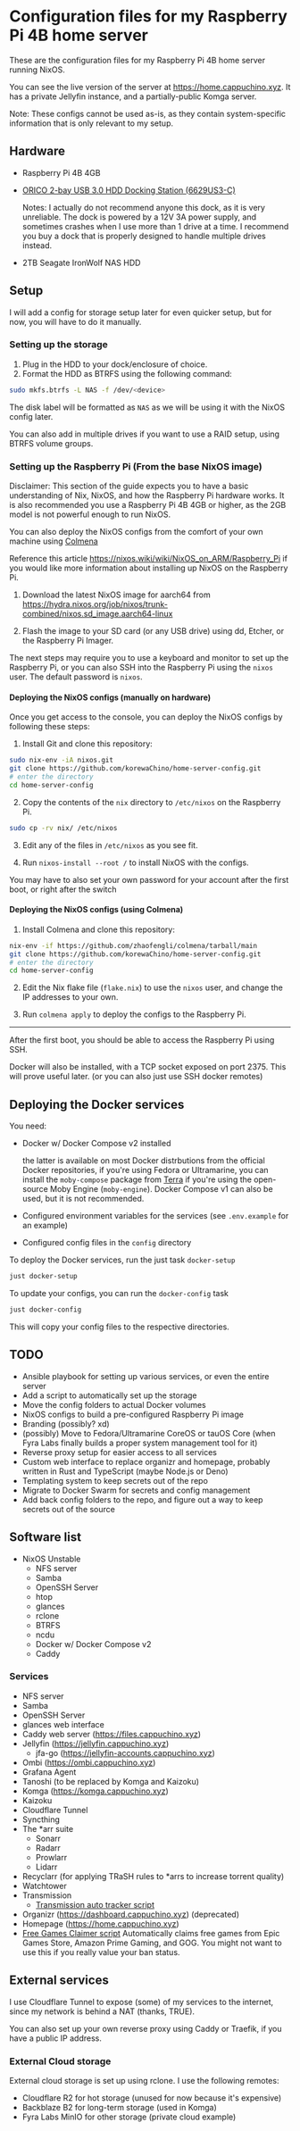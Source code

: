 # Configuration files for my Raspberry Pi 4B home server

These are the configuration files for my Raspberry Pi 4B home server running NixOS.

You can see the live version of the server at <https://home.cappuchino.xyz>. It has a private Jellyfin instance, and a partially-public Komga server.

Note: These configs cannot be used as-is, as they contain system-specific information that is only relevant to my setup.

## Hardware

- Raspberry Pi 4B 4GB
- [ORICO 2-bay USB 3.0 HDD Docking Station (6629US3-C)](https://www.orico.cc/us/product/detail/3551.html)
  
  Notes: I actually do not recommend anyone this dock, as it is very unreliable.
  The dock is powered by a 12V 3A power supply, and sometimes crashes when I use more than 1 drive at a time. I recommend you buy a dock that is properly designed to handle multiple drives instead.
- 2TB Seagate IronWolf NAS HDD

## Setup

I will add a config for storage setup later for even quicker setup, but for now, you will have to do it manually.

### Setting up the storage

1. Plug in the HDD to your dock/enclosure of choice.
2. Format the HDD as BTRFS using the following command:
  
  ```bash
  sudo mkfs.btrfs -L NAS -f /dev/<device>
  ```
The disk label will be formatted as `NAS` as we will be using it with the NixOS config later.

You can also add in multiple drives if you want to use a RAID setup, using BTRFS volume groups.

### Setting up the Raspberry Pi (From the base NixOS image)

Disclaimer: This section of the guide expects you to have a basic understanding of Nix, NixOS, and how the Raspberry Pi hardware works. It is also recommended you use a Raspberry Pi 4B 4GB or higher, as the 2GB model is not powerful enough to run NixOS.

You can also deploy the NixOS configs from the comfort of your own machine using [Colmena](https://colmena.cli.rs/unstable/)

Reference this article <https://nixos.wiki/wiki/NixOS_on_ARM/Raspberry_Pi> if you would like more information about installing up NixOS on the Raspberry Pi.

1. Download the latest NixOS image for aarch64 from <https://hydra.nixos.org/job/nixos/trunk-combined/nixos.sd_image.aarch64-linux>

2. Flash the image to your SD card (or any USB drive) using dd, Etcher, or the Raspberry Pi Imager.

The next steps may require you to use a keyboard and monitor to set up the Raspberry Pi, or you can also SSH into the Raspberry Pi using the `nixos` user. The default password is `nixos`.

#### Deploying the NixOS configs (manually on hardware)

Once you get access to the console, you can deploy the NixOS configs by following these steps:

1. Install Git and clone this repository:
  
  ```bash
  sudo nix-env -iA nixos.git
  git clone https://github.com/korewaChino/home-server-config.git
  # enter the directory
  cd home-server-config
  ```

2. Copy the contents of the `nix` directory to `/etc/nixos` on the Raspberry Pi.

```bash
sudo cp -rv nix/ /etc/nixos
```

3. Edit any of the files in `/etc/nixos` as you see fit.

4. Run `nixos-install --root /` to install NixOS with the configs.

You may have to also set your own password for your account after the first boot, or right after the switch

#### Deploying the NixOS configs (using Colmena)

1. Install Colmena and clone this repository:
  
  ```bash
  nix-env -if https://github.com/zhaofengli/colmena/tarball/main
  git clone https://github.com/korewaChino/home-server-config.git
  # enter the directory
  cd home-server-config
  ```

2. Edit the Nix flake file (`flake.nix`) to use the `nixos` user, and change the IP addresses to your own.

3. Run `colmena apply` to deploy the configs to the Raspberry Pi.

---
After the first boot, you should be able to access the Raspberry Pi using SSH.

Docker will also be installed, with a TCP socket exposed on port 2375. This will prove useful later. (or you can also just use SSH docker remotes)

## Deploying the Docker services

You need:

- Docker w/ Docker Compose v2 installed

    the latter is available on most Docker distrbutions from the official Docker repositories, if you're using Fedora or Ultramarine, you can install the `moby-compose` package from [Terra](https://terra.fyralabs.com) if you're using the open-source Moby Engine (`moby-engine`). Docker Compose v1 can also be used, but it is not recommended.

- Configured environment variables for the services (see `.env.example` for an example)

- Configured config files in the `config` directory

To deploy the Docker services, run the just task `docker-setup`

```bash
just docker-setup
```

To update your configs, you can run the `docker-config` task

```bash
just docker-config
```

This will copy your config files to the respective directories.

## TODO

- Ansible playbook for setting up various services, or even the entire server
- Add a script to automatically set up the storage
- Move the config folders to actual Docker volumes
- NixOS configs to build a pre-configured Raspberry Pi image
- Branding (possibly? xd)
- (possibly) Move to Fedora/Ultramarine CoreOS or tauOS Core (when Fyra Labs finally builds a proper system management tool for it)
- Reverse proxy setup for easier access to all services
- Custom web interface to replace organizr and homepage, probably written in Rust and TypeScript (maybe Node.js or Deno)
- Templating system to keep secrets out of the repo
- Migrate to Docker Swarm for secrets and config management
- Add back config folders to the repo, and figure out a way to keep secrets out of the source


## Software list

- NixOS Unstable
  - NFS server
  - Samba
  - OpenSSH Server
  - htop
  - glances
  - rclone
  - BTRFS
  - ncdu
  - Docker w/ Docker Compose v2
  - Caddy

### Services

- NFS server
- Samba
- OpenSSH Server
- glances web interface
- Caddy web server (<https://files.cappuchino.xyz>)
- Jellyfin (<https://jellyfin.cappuchino.xyz>)
  - jfa-go (<https://jellyfin-accounts.cappuchino.xyz>)
- Ombi (<https://ombi.cappuchino.xyz>)
- Grafana Agent
- Tanoshi (to be replaced by Komga and Kaizoku)
- Komga (<https://komga.cappuchino.xyz>)
- Kaizoku
- Cloudflare Tunnel
- Syncthing
- The *arr suite
  - Sonarr
  - Radarr
  - Prowlarr
  - Lidarr
- Recyclarr (for applying TRaSH rules to *arrs to increase torrent quality)
- Watchtower
- Transmission
  - [Transmission auto tracker script](https://github.com/AndrewMarchukov/tracker-add)
- Organizr (<https://dashboard.cappuchino.xyz>) (deprecated)
- Homepage (<https://home.cappuchino.xyz>)
- [Free Games Claimer script](https://github.com/vogler/free-games-claimer) Automatically claims free games from Epic Games Store, Amazon Prime Gaming, and GOG. You might not want to use this if you really value your ban status.

## External services

I use Cloudflare Tunnel to expose (some) of my services to the internet, since my network is behind a NAT (thanks, TRUE).

You can also set up your own reverse proxy using Caddy or Traefik, if you have a public IP address.

### External Cloud storage

External cloud storage is set up using rclone. I use the following remotes:

- Cloudflare R2 for hot storage (unused for now because it's expensive)
- Backblaze B2 for long-term storage (used in Komga)
- Fyra Labs MinIO for other storage (private cloud example)
